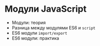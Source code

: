 # Модули JavaScript
- Модули: теория
- Разница между модулями ES6 и `script`
- ES6 модули `import/export`
- ES6 модули: практика
